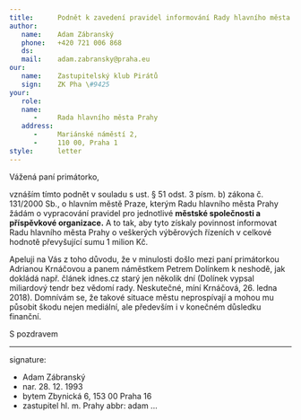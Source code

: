 ```yaml
---
title:      Podnět k zavedení pravidel informování Rady hlavního města Prahy
author:
   name:    Adam Zábranský
   phone:   +420 721 006 868
   ds:      
   mail:    adam.zabransky@praha.eu
our:
   name:    Zastupitelský klub Pirátů
   sign:    ZK Pha \#9425
your:
   role:    
   name:    
      -     Rada hlavního města Prahy
   address:
      -     Mariánské náměstí 2,
      -     110 00, Praha 1
style:      letter
---
```


Vážená paní primátorko,

vznáším tímto podnět v souladu s ust. § 51 odst. 3 písm. b) zákona č. 131/2000 Sb., o hlavním městě Praze, kterým Radu hlavního města Prahy žádám o vypracování pravidel pro jednotlivé **městské společnosti a příspěvkové organizace.** A to tak, aby tyto získaly povinnost informovat Radu hlavního města Prahy o veškerých výběrových řízeních v celkové hodnotě převyšující sumu 1 milion Kč. 

Apeluji na Vás z toho důvodu, že v minulosti došlo mezi paní primátorkou Adrianou Krnáčovou a panem náměstkem Petrem Dolínkem k neshodě, jak dokládá např. článek idnes.cz starý jen několik dní (Dolínek vypsal miliardový tendr bez vědomí rady. Neskutečné, míní Krnáčová, 26. ledna 2018). Domnívám se, že takové situace městu neprospívají a mohou mu působit škodu nejen mediální, ale především i v konečném důsledku finanční.

S pozdravem

---
signature: 
  - Adam Zábranský
  - nar. 28. 12. 1993
  - bytem Zbynická 6, 153 00 Praha 16
  - zastupitel hl. m. Prahy
abbr:       adam
...
